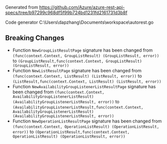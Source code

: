 
Generated from https://github.com/Azure/azure-rest-api-specs/tree/b97299c968df5f99b724bd1231fd2161731d3b8f

Code generator C:\Users\dapzhang\Documents\workspace\autorest.go

## Breaking Changes

- Function `NewGroupListResultPage` signature has been changed from `(func(context.Context, GroupListResult) (GroupListResult, error))` to `(GroupListResult,func(context.Context, GroupListResult) (GroupListResult, error))`
- Function `NewListResultPage` signature has been changed from `(func(context.Context, ListResult) (ListResult, error))` to `(ListResult,func(context.Context, ListResult) (ListResult, error))`
- Function `NewAvailabilityGroupListenerListResultPage` signature has been changed from `(func(context.Context, AvailabilityGroupListenerListResult) (AvailabilityGroupListenerListResult, error))` to `(AvailabilityGroupListenerListResult,func(context.Context, AvailabilityGroupListenerListResult) (AvailabilityGroupListenerListResult, error))`
- Function `NewOperationListResultPage` signature has been changed from `(func(context.Context, OperationListResult) (OperationListResult, error))` to `(OperationListResult,func(context.Context, OperationListResult) (OperationListResult, error))`

